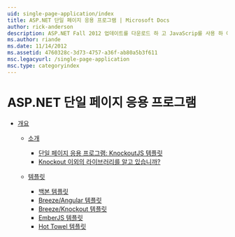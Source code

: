 ```yaml
---
uid: single-page-application/index
title: ASP.NET 단일 페이지 응용 프로그램 | Microsoft Docs
author: rick-anderson
description: ASP.NET Fall 2012 업데이트를 다운로드 하 고 JavaScrip를 사용 하 여 중요 한 클라이언트 쪽 상호 작용을 사용 하 여 응용 프로그램을 빌드하기 위한 더 나은 종단 간 환경을...
ms.author: riande
ms.date: 11/14/2012
ms.assetid: 4760328c-3d73-4757-a36f-ab80a5b3f611
msc.legacyurl: /single-page-application
msc.type: categoryindex
---
```

<a name="aspnet-single-page-application"></a>ASP.NET 단일 페이지 응용 프로그램
====================
- [개요](overview/index.md)

    - [소개](overview/introduction/index.md)

        - [단일 페이지 응용 프로그램: KnockoutJS 템플릿](overview/introduction/knockoutjs-template.md)
        - [Knockout 이외의 라이브러리를 알고 있습니까?](overview/introduction/other-libraries.md)
    - [템플릿](overview/templates/index.md)

        - [백본 템플릿](overview/templates/backbonejs-template.md)
        - [Breeze/Angular 템플릿](overview/templates/breezeangular-template.md)
        - [Breeze/Knockout 템플릿](overview/templates/breezeknockout-template.md)
        - [EmberJS 템플릿](overview/templates/emberjs-template.md)
        - [Hot Towel 템플릿](overview/templates/hottowel-template.md)
